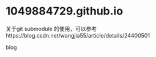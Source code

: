 # 1049884729.github.io
关于git submodule 的使用，可以参考https://blog.csdn.net/wangjia55/article/details/24400501

blog

